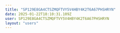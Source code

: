 ```yaml
---
title: "SP129E8GA4CTSZMQFTVY5V4HBY4K2T6A67PHSHRYN"
date: 2025-01-22T18:10:31.109Z
user: SP129E8GA4CTSZMQFTVY5V4HBY4K2T6A67PHSHRYN
layout: "users"
---
```

    